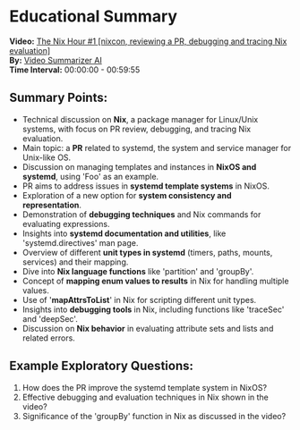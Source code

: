 
# Educational Summary

**Video:** [The Nix Hour #1 [nixcon, reviewing a PR, debugging and tracing Nix evaluation]](https://youtu.be/wwV1204mCtE)  
**By:** [Video Summarizer AI](https://chat.openai.com/g/g-GvcYCKPIH-video-summarizer-ai)  
**Time Interval:** 00:00:00 - 00:59:55

## Summary Points:
- Technical discussion on **Nix**, a package manager for Linux/Unix systems, with focus on PR review, debugging, and tracing Nix evaluation.
- Main topic: a **PR** related to systemd, the system and service manager for Unix-like OS.
- Discussion on managing templates and instances in **NixOS and systemd**, using 'Foo' as an example.
- PR aims to address issues in **systemd template systems** in NixOS.
- Exploration of a new option for **system consistency and representation**.
- Demonstration of **debugging techniques** and Nix commands for evaluating expressions.
- Insights into **systemd documentation and utilities**, like 'systemd.directives' man page.
- Overview of different **unit types in systemd** (timers, paths, mounts, services) and their mapping.
- Dive into **Nix language functions** like 'partition' and 'groupBy'.
- Concept of **mapping enum values to results** in Nix for handling multiple values.
- Use of '**mapAttrsToList**' in Nix for scripting different unit types.
- Insights into **debugging tools** in Nix, including functions like 'traceSec' and 'deepSec'.
- Discussion on **Nix behavior** in evaluating attribute sets and lists and related errors.

## Example Exploratory Questions:
1. How does the PR improve the systemd template system in NixOS?
2. Effective debugging and evaluation techniques in Nix shown in the video?
3. Significance of the 'groupBy' function in Nix as discussed in the video?
